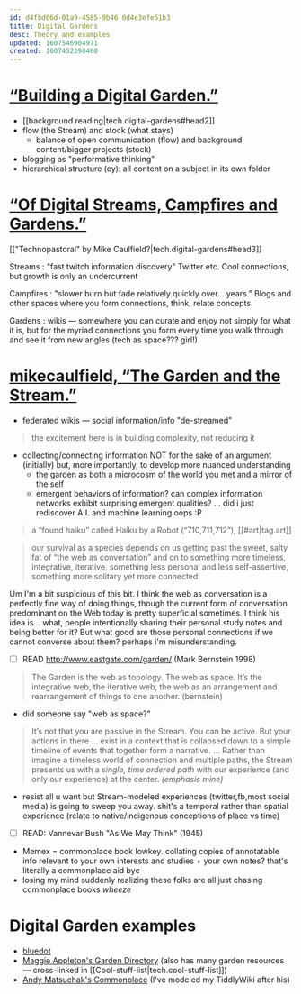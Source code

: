 ```yaml
---
id: d4fbd06d-01a9-4585-9b46-0d4e3efe51b3
title: Digital Gardens
desc: Theory and examples
updated: 1607546904971
created: 1607452398460
---
```

  
# [“Building a Digital Garden.”](http://tomcritchlow.com/2019/02/17/building-digital-garden/)

- [[background reading|tech.digital-gardens#head2]]
- flow (the Stream) and stock (what stays)
  - balance of open communication (flow) and background content/bigger projects (stock)
- blogging as "performative thinking"
- hierarchical structure (ey): all content on a subject in its own folder

# [“Of Digital Streams, Campfires and Gardens.”](http://tomcritchlow.com/2018/10/10/of-gardens-and-wikis/)

[["Technopastoral" by Mike Caulfield?|tech.digital-gardens#head3]]

Streams
: "fast twitch information discovery" Twitter etc. Cool connections, but growth is only an undercurrent

Campfires
: "slower burn but fade relatively quickly over... years." Blogs and other spaces where you form connections, think, relate concepts

Gardens
: wikis — somewhere you can curate and enjoy not simply for what it is, but for the myriad connections you form every time you walk through and see it from new angles (tech as space??? girl!)

# [mikecaulfield, “The Garden and the Stream.”](https://hapgood.us/2015/10/17/the-garden-and-the-stream-a-technopastoral/)

- federated wikis — social information/info "de-streamed"
>the excitement here is in building complexity, not reducing it
- collecting/connecting information NOT for the sake of an argument (initially) but, more importantly, to develop more nuanced understanding
  - the garden as both a microcosm of the world you met and a mirror of the self
  - emergent behaviors of information? can complex information networks exhibit surprising emergent qualities? ... did i just rediscover A.I. and machine learning oops :P 
 >a “found haiku” called Haiku by a Robot (“710,711,712”), [[#art|tag.art]]

 > our survival as a species depends on us getting past the sweet, salty fat of “the web as conversation” and on to something more timeless, integrative, iterative, something less personal and less self-assertive, something more solitary yet more connected
 
  Um I'm a bit suspicious of this bit. I think the web as conversation is a perfectly fine way of doing things, though the current form of conversation predominant on the Web today is pretty superficial sometimes. I think his idea is... what, people intentionally sharing their personal study notes and being better for it? But what good are those personal connections if we cannot converse about them? perhaps i'm misunderstanding.

- [ ] READ http://www.eastgate.com/garden/ (Mark Bernstein 1998)
> The Garden is the web as topology. The web as space. It’s the integrative web, the iterative web, the web as an arrangement and rearrangement of things to one another. (bernstein)

- did someone say "web as space?"
> It’s not that you are passive in the Stream. You can be active. But your actions in there ... exist in a context that is collapsed down to a simple timeline of events that together form a narrative.
... Rather than imagine a timeless world of connection and multiple paths, the Stream presents us with a _single, time ordered path_ with our experience (and only our experience) at the center. _(emphasis mine)_
- resist all u want but Stream-modeled experiences (twitter,fb,most social media) is going to sweep you away. shit's a temporal rather than spatial experience (relate to native/indigenous conceptions of place vs time)

- [ ] READ: Vannevar Bush "As We May Think" (1945)
- Memex = commonplace book lowkey. collating copies of annotatable info relevant to your own interests and studies + your own notes? that's literally a commonplace aid bye
- losing my mind suddenly realizing these folks are all just chasing commonplace books *wheeze*

# Digital Garden examples

- [bluedot](https://bluedot.neocities.org/)
- [Maggie Appleton's Garden Directory](https://github.com/MaggieAppleton/digital-gardeners#digital-garden-directory) (also has many garden resources — cross-linked in [[Cool-stuff-list|tech.cool-stuff-list]])
- [Andy Matsuchak's Commonplace](https://notes.andymatuschak.org/) (I've modeled my TiddlyWiki after his)
